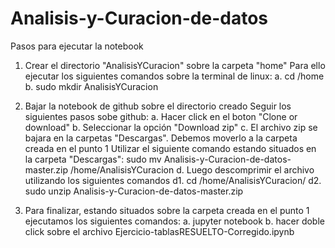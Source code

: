 # Analisis-y-Curacion-de-datos
Pasos para ejecutar la notebook
1. Crear el directorio "AnalisisYCuracion" sobre la carpeta "home"
  Para ello ejecutar los siguientes comandos sobre la terminal de linux:
  a. cd /home
  b. sudo mkdir AnalisisYCuracion

2. Bajar la notebook de github sobre el directorio creado
  Seguir los siguientes pasos sobe github:
  a. Hacer click en el boton "Clone or download"
  b. Seleccionar la opción "Download zip"
  c. El archivo zip se bajara en la carpetas "Descargas". Debemos moverlo a la carpeta creada en el punto 1
    Utilizar el siguiente comando estando situados en la carpeta "Descargas":
    sudo mv Analisis-y-Curacion-de-datos-master.zip /home/AnalisisYCuracion
  d. Luego descomprimir el archivo utilizando los siguientes comandos
   d1. cd /home/AnalisisYCuracion/
   d2. sudo unzip Analisis-y-Curacion-de-datos-master.zip

3. Para finalizar, estando situados sobre la carpeta creada en el punto 1 ejecutamos los siguientes comandos:
  a. jupyter notebook
  b. hacer doble click sobre el archivo Ejercicio-tablasRESUELTO-Corregido.ipynb

